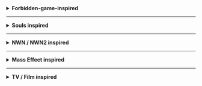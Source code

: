 <details>

<summary><b> Forbidden-game-inspired </b></summary>

These items are taken from a forbidden game that shall not be named. Due to plot critical reasons, a few items were changed in some degrees, retaining less from the original design, but it still aligns with it in various dimensions.

**Component 101:** Add Everburn Blade

This component adds a new flaming +1 two-handed sword that acts as +3 vs. demons, and by default +2 when wielded by tieflings. It inflicts fire damage, which is enhanced when tieflings wield it, and demons cannot resist its flame. Available for BG2EE and BGEE

**Component 102:** Add Bloodthirst

This component adds a new evil-only, Bhaal-inspired crimson twisted +3 dagger that increases the chances to critically hit, deals a minor extra amount of slashing damage due to its warped shape, and reduces the resistance to piercing damage on targets. In BG2, it's a +4 dagger, and Cespenar can upgrade it to a +6 version with 10,000 gold and a rogue stone. Available for BG2EE and BGEE.

**Component 103:** Add Crimson Mischief

This component adds an evil-only +3 short sword that deals more damage the more wounded the target is, negative energy damage, and can occasionally (4% chance) reduce the HP of the target by 20%. Cespenar can upgrade it to +5 in ToB with 12,500 gold and a rogue stone. Available for BG2EE and BGEE.

**Component 104:** Add Assassin's Touch

This component adds a new +1 dagger that deals more damage to targets that are asleep, and allows thieves to use it more efficiently. Single-classed assassins get the most benefit out of it. Available for BG2EE and BGEE. In BG2EE, it is a +2 weapon, identical in every other respect.

**Component 105:** Add Ritual Dagger

This component adds a new magical +2 dagger that is not very accurate but may cause bleeding, and increases the physical damage output of the wielder each time it spills blood for 7 seconds. It can be used to get more beneficial effects if you're willing to spill your own blood. Available for BG2EE and BGEE.

**Component 106:** Add Cold Snap

This component adds a new +1 dagger that deals varying amounts of cold damage and may very briefly snap freeze and weaken some targets if they fail their saves. Available for BG2EE and BGEE. In BG2EE, it is a +2 weapon, identical in every other respect.

**Component 107:** Add Spell Siphon

This component adds a new +1 dagger which allows wizards and sorcerers to recall level 1 spells when something is killed with the dagger. On rare occasions, it will also restore level 2 spells. Available for BG2EE and BGEE. It's a +2 dagger in BG2, with slightly improved stats.

**Component 108:** Add Cruel Sting

This component adds a new +1 long sword with a spider and poisonous theme which excels when hitting targets that are webbed or otherwise incapacitated. Available for BG2EE and BGEE. It's a +2 long sword in BG2 with minor differences otherwise.

**Component 109:** Add Judgment

This adds a new powerful war hammer that deals crushing and fire damage and increases defenses. It has the ability to switch to a non-lethal mode which frees allies (or anyone else) from paralysis, stun, and hold effects on hit. Available for BG2EE.

**Component 110:** Add The Deathstalker Mantle

This adds a new cool cloak for assassins and other stabby-stabby characters, passively benefitting single-classed thieves, and assassins. Once per round, upon killing an enemy, the user becomes immediately invisible and gains a +1 bonus to THAC0 and damage for 2 rounds. It also grants minor combat bonuses to single-classed thieves, assassins, and blackguards. Available for BG2EE and BGEE.

</details>

---

<details>

<summary><b> Souls inspired </b></summary>

**Component 211:** Add Sage Ring (Dark Souls 3 - Sage Ring; ring)

This will add a nifty new ring that casters of all kinds can use to improve casting speed and casting level by 1. Applies to arcane and divine magic. Available for BG2EE and BGEE.

**Component 213:** Add Hawk Ring (Dark Souls 3 - Hawk Ring; ring)

This will add a new ring that increases slightly movement speed, and ranged thac0 and damage. Available for BG2EE and BGEE.

**Component 215:** Add Moonlit Slumber (Elden Ring - Sword of St. Trina, long sword)

This adds a new +2 long sword which is themed around sleep and dreams. It has a chance to put targets to sleep, as well as releasing an 5-round soporiferous mist that puts targets to sleep for 3 rounds. Available for BG2EE and BGEE.

**Component 216:** Add Icicle (Elden Ring - Frozen Needle; rapier)

This adds a new +4 rapier that deals piercing and cold damage, and has a mode where you can shoot its blade at the target, dealing less piercing damage, but dealing more cold damage. Available for BG2EE.

**Component 217:** Add Stygian Fury (Elden Ring - Rivers of Blood; katana)

This adds a new +3 katana that deals slashing and fire damage, and has a chance to poison on contact, which can make targets suffer a slight case of blood boil if they're poisoned too quickly. Available for BG2EE.

**Component 220:** Add Harp Bow (Elden Ring - Harp Bow; shortbow)

This adds a new +1 shortbow that is more effective when wielded by bards, and has a 15% chance of releasing a tune when shooting, which provides a minor bard song buff to the whole party for 2 rounds (it stacks with other songs). The configuration file may be used to turn it into a longbow, if desired. In BG2EE, it is a +2 weapon. Available for BG2EE and BGEE.

**Component 222:** Add Crimson of Life (Elden Ring - Crimson Amber Amulet; necklace)

This adds a new necklace that increases the maximum HP of the wearer by 15%. Available for BG2EE and BGEE.

**Component 224:** Add Periapt of Renewal (Elden Ring - Blessed Dew Amulet; necklace)

This adds a new Lathander-inspired necklace that provides a regeneration of 1 HP per turn. Available for BG2EE and BGEE.

**Component 227:** Add Bloody Sting (Elden Ring - Bloody Helice; estoc)

This adds a new +3 estoc inspired by a certain lord of blood, that has a chance of causing a lot of bleeding, including a chance to buff its wielder occasionally when blood is spilt. Available for BG2EE.

**Component 228:** Add Storm's Monarch (Elden Ring - Dragon King's Cragblade; estoc)

This adds a new +3 estoc that deals lightning damage, which increases the movement speed of the wielder, and allows the user to use the ability 'Blinkbolt' twice per day, teleporting to a target, and dealing significant electric damage to it and enemies around, while buffing the wielder briefly. Available for BG2EE.

</details>

---

<details>

<summary><b> NWN / NWN2 inspired </b></summary>

**Component 301:** Add Lawgiver

This adds a new +1 bastard sword that is more effective defensively and offensively when battling foes of the chaotic variety. Available for BG2EE and BGEE.

**Component 302:** Add The Left Hand

This adds a new +1 dagger that enhances dual-wielded capabilities, as well as enhancing the overall damage while doing so. Available for BG2EE and BGEE.

**Component 303:** Add Master Li's Way

This adds a new +2 katana that deals extra acid damage. Available for BG2EE and BGEE.

**Component 304:** Add Kukri of the Eclipse

This adds a new +4 kukri that deals negative energy damage, which cannot be resisted by the living, while the undead are healed by it. Available for BG2EE.

**Component 307:** Add Blade of the Rashemi

This adds a +1 two-handed sword that protects the wielder from magic, causes 10% spell cast failure on hit for 5/2 rounds, with a chance of causing casters to reduce their casting speed by a factor of 2. Deals 1d12+1 damage, and acts as a +2 weapon in every sense (including THAC0 and Damage) if a berserker, barbarian, or Minsc is wielding it. Available for BG2EE.

**Component 308:** Add Shining Light of Lathander

This adds a +2 two-handed sword that acts as a +4 weapon vs. undead, which emits a blinding light that causes a slight weakness to hostile undead around the wielder, and can emit through a charge ability a blinding radiant light that causes damage, especially to undead and vampires, particularly. Available for BG2EE.

**Component 309:** Add Goblinsplitter

This adds a +0 axe that deals extra damage to all goblinoids and acts as +2 against them, with an extra +1 piercing damage on hit. It will be placed in locations where goblins are found. Available for BG2EE and BGEE.

**Component 311:** Add Mercykiller Blade

This adds a new +3 rapier that deals +1 fire damage, and 1d4+2 to targets that are evil. Available for BG2EE.

</details>

---

<details>

<summary><b> Mass Effect inspired </b></summary>

**Component 401:** Add Rod of Illusive Protections (rod)

This adds a new rod which activates several illusionary defenses on the user: Non-detection, Blur, Mirror Image, and Improved Invisibility. It can be used once per day. Available for BG2EE.

**Component 402:** Add Omniblade (universal sword)

This adds a new universal sword that can be used by any class that is a mage or a sorcerer (including multiclass). Single-classed mages and sorcerers get the most benefit out of it. It deals normal long sword damage, with an extra +1 magic damage. The item can be upgraded with a charge ability which depends on the level of the wielder, extending itself to a +6 weapon at level 31. This weapon cannot be equipped, even with the Use Any Item ability, unless the wielder belongs to the right class. Available for BG2EE and BGEE.

**Component 403:** Add Phantom's Blade (ninja-to)

This adds a new +5 ninja-to that has a 20% chance on strike of forcing a save vs. Death at -3 or die from a vorpal strike. Available for BG2EE during the ToB portion.

</details>

---

<details>

<summary><b> TV / Film inspired </b></summary>

**Component 501:** Add Needle +1 (Game of Thrones - Needle; rapier)

This adds a new +1 rapier that is more effective when wielded by characters of the shorty races and sometimes causes bleeding wounds on hit.

**Component 502:** Add Craven Edge (The Legend of Vox Machina - Craven Edge; two-handed sword)

This adds a new +4 two-handed sword that occasionally causes bleeding on hit and has an increased chance to critically hit. When bleeding is triggered, the wielder is healed for the same amount of damage dealt. However, there is a small chance that non-vampire wielders will go berserk for 2 rounds when the bleeding effect occurs.

</details>
